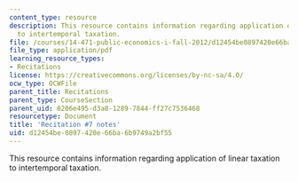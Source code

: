 ```yaml
---
content_type: resource
description: This resource contains information regarding application of linear taxation
  to intertemporal taxation.
file: /courses/14-471-public-economics-i-fall-2012/d12454be0897420e66ba6b9749a2bf55_MIT14_471F12_recnotes7.pdf
file_type: application/pdf
learning_resource_types:
- Recitations
license: https://creativecommons.org/licenses/by-nc-sa/4.0/
ocw_type: OCWFile
parent_title: Recitations
parent_type: CourseSection
parent_uid: 8206e495-d3a8-1289-7844-ff27c7536468
resourcetype: Document
title: 'Recitation #7 notes'
uid: d12454be-0897-420e-66ba-6b9749a2bf55
---
```

This resource contains information regarding application of linear taxation to intertemporal taxation.